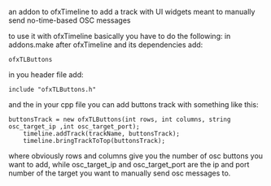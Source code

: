 an addon to ofxTimeline to add a track with UI widgets meant to manually send no-time-based OSC messages

to use it with ofxTimeline basically you have to do the following:
in addons.make after ofxTimeline and its dependencies add:

	ofxTLButtons

in you header file add:

	include "ofxTLButtons.h"

and the in your cpp file you can add buttons track with something like this:

	buttonsTrack = new ofxTLButtons(int rows, int columns, string osc_target_ip ,int osc_target_port);
        timeline.addTrack(trackName, buttonsTrack);
        timeline.bringTrackToTop(buttonsTrack);
        
where obviously rows and columns give you the number of osc buttons you want to add,
while osc_target_ip and osc_target_port are the ip and port number of the target you want to manually send osc messages to.
